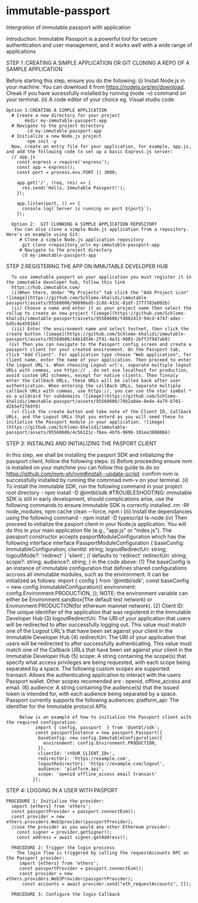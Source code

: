 # immutable-passport
Intergration of immutable passport with application

Introduction: 
Immutable Passport is a powerful tool for secure authentication and user management, and it works well with a wide range of applications

STEP 1 :CREATING A SIMPLE APPLICATION OR GIT CLONING A REPO OF A SAMPLE APPLICATION

  Before starting this step, ensure you do the following:
   (i) Install Node.js in your machine. You can download it from https://nodejs.org/en/download. Cheak if you have sucessfully installed by running (node -v) command on your terminal.
   (ii) A code editor of your choice eg. Visual studio code.
     
    Option 1:CREATING A SIMPLE APPLICATION
      # Create a new directory for your project
           mkdir my-immutable-passport-app
      # Navigate to the project directory
            cd my-immutable-passport-app
      # Initialize a new Node.js project
            npm init -y
      Now, create an entry file for your application, for example, app.js, and add the following code to set up a basic Express.js server:
      // app.js
        const express = require('express');
        const app = express();
        const port = process.env.PORT || 3000;
        
        app.get('/', (req, res) => {
          res.send('Hello, Immutable Passport!');
        });
        
        app.listen(port, () => {
          console.log(`Server is running on port ${port}`);
        });

      Option 2:  GIT CLONNING A SIMPLE APPLICATION REPOSITORY
       You can also clone a simple Node.js application from a repository. Here's an example using Git:
         # Clone a simple Node.js application repository
          git clone <repository_url> my-immutable-passport-app
         # Navigate to the project directory
          cd my-immutable-passport-app

STEP 2:REGISTERING THE APP ON IMMUTABLE DEVELOPER HUB

      To use immutable pasport on your application you must register it in the immutable developer hub, follow this link     
      https://hub.immutable.com/
      (i)When there, Under "My Projects" tab click the "Add Project icon" ![image](https://github.com/Schlomo-khalidi/immutable passport/assets/95560606/98098ed5-2c8d-433c-81df-1777783e092b)
      (ii) Choose a name and enter it as your project name then select the rollup to create an new project ![image](https://github.com/Schlomo-khalidi/immutable-passport/assets/95560606/fd882413-94cd-4747-adec-bd5c4e450164)
      (iii) Enter the environment name and select testnet, then click the create button ![image](https://github.com/Schlomo-khalidi/immutable-passport/assets/95560606/44b14546-2f41-4e31-9085-2bff2f947ab8)
     (iv) Then you can navigate to the Passport config screen and create a passport client for your created environment. On the Passport tab, click "Add Client". For application type choose "Web application", for client name, enter the name of your application. Then proceed to enter the Logout URL's. When choosing Logout url's, separate multiple logout URLs with commas, use https:// , do not use localhost for production, avoid custom URI schemes, except for native clients. Then finnaly enter the Callback URLs, these URLs will be called back after user authentication. When entering the callBack URLs, Separate multiple callback URLs with commas, use https://, you can use the star symbol * as a wildcard for subdomains ![image](https://github.com/Schlomo-khalidi/immutable-passport/assets/95560606/79b2a04e-0e4e-4a79-b701-d2b5ef2769f0)
      (v) Click the create button and take note of the Client ID, Callback URLs, and the Logout URLs that you enterd as you will need these to initialise the Passport module in your application. ![image](https://github.com/Schlomo-khalidi/immutable-passport/assets/95560606/4c56121c-7bea-4bfb-9696-101ee3808066)

STEP 3: INSTALING AND INITIALIZING THE PASPORT CLIENT

  In this step, we shall be installing the pasport SDK and initializing the passport client, follow the following steps:
  (i) Before proceeding ensure nvm is installed on your matchine you can follow this guide to do so https://github.com/nvm-sh/nvm#install--update-script. confirm nvm is successfully installed by running the commnad nvm-v on your terminal.
  (ii) To install the immutable SDK, run the following command in your project root directory - npm install -D @imtbl/sdk
    #TROUBLESHOOTING: immutable SDK is still in early development, should complications arise, use the following commands to ensure immutable SDK is correctly installed .rm -Rf node_modules, npm cache clean --force, npm i
  (iii) Install the dependancies using the following command - npm install -D typescript ts-node
  (iv) Then proceed to initialize the pasport client in your Node.js application. You will do this in your main application file (e.g., "app.js" or "index.js"). The passport constructor accepts pasportModuleConfiguration which has the following interface
       interface PassportModuleConfiguration {
          baseConfig: ImmutableConfiguration;
          clientId: string;
          logoutRedirectUri: string;
          logoutMode?: 'redirect' | 'silent'; // defaults to 'redirect'
          redirectUri: string;
          scope?: string;
          audience?: string;
        }
 in the code above: (1) The baseConfig is an instance of immutable configuration that defines shared configurations accross all immutable modules, such as the environment. It can be initialized as follows:
                                       import { config } from '@imtbl/sdk';
                                        const baseConfig = new config.ImmutableConfiguration({
                                        environment: config.Environment.PRODUCTION,
                                      });
           NOTE: the environment variable can either be Environment.sandbox(The default test network) or Environment.PRODUCTION(for ethereum mainnet network).
                   (2) Client ID: The unique identifier of the application that was registered in the Immutable Developer Hub
                   (3) logoutRedirectUri: The URI of your application that users will be redirected to after successfully logging out. This value must match one of the Logout URL's that have been set against your client in the Immutable Developer Hub
                   (4) redirectUri: The URI of your application that users will be redirected to after successfully authenticating. This value must match one of the Callback URLs that have been set against your client in the Immutable Developer Hub
                   (5) scope: A string containing the scope(s) that specify what access privileges are being requested, with each scope being separated by a space. The following custom scopes are supported: transact: Allows the authenticating application to interact with the users Passport wallet. Other scopes recomended are : openid, offline_access and email.
                   (6) audience: A string containing the audience(s) that the issued token is intended for, with each audience being separated by a space. Passport currently supports the following audiences: platform_api: The identifier for the Immutable protocol APIs

         Below is an example of how to initialize the Passport client with the required configuration:
               import { config, passport  } from '@imtbl/sdk';
               const passportInstance = new passport.Passport({
                baseConfig: new config.ImmutableConfiguration({
                  environment: config.Environment.PRODUCTION,
                }),
                clientId: '<YOUR_CLIENT_ID>',
                redirectUri: 'https://example.com',
                logoutRedirectUri: 'https://example.com/logout',
                audience: 'platform_api',
                scope: 'openid offline_access email transact'
              });


STEP 4: LOGGING IN A USER WITH PASPORT

    PROCEDURE 1: Initialize the provider:
      import {ethers} from 'ethers';
      const passportProvider = passport.connectEvm();
      const provider = new ethers.providers.Web3provider(passportProvider);
      //use the provider as you would any other Ethereum provider:
        const signer = provider.getSigner();
        const address = await signer.getAddress();

      PROCEDURE 2: Trigger the login proccess
        The login flow is triggered by calling the requestAccounts RPC on the Passport provider:
         import {ethers} from 'ethers';
         const passportProvider = passport.connectEvm();
         const provider = new ethers.providers.Web3Provider(passportProvider);
          const accounts = await provider.send("eth_requestAccounts", []);

      PROCEDURE 3: Configure the login Callback
            
                   
